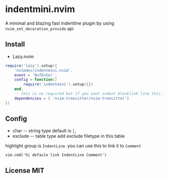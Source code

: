 # indentmini.nvim
A minimal and blazing fast indentline plugin by using `nvim_set_decoration_provide` api

## Install

- Lazy.nvim

```lua
require('lazy').setup({
    'nvimdev/indentmini.nvim',
    event = 'BufEnter',
    config = function()
        require('indentmini').setup({})
    end,
    -- this is no required but if you want indent blanklink line this is needed
    dependencies = { 'nvim-treesitter/nvim-treesitter'}
})
```

## Config

- char    -- string type default is  `│`,
- exclude -- table  type add exclude filetype in this table

highlight group is `IndentLine`. you can use this to link it to `Comment`

```
vim.cmd('hi defaule link IndentLine Comment')
```

## License MIT
